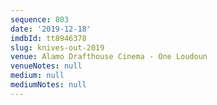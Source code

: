 ```yaml
---
sequence: 803
date: '2019-12-18'
imdbId: tt8946378
slug: knives-out-2019
venue: Alamo Drafthouse Cinema - One Loudoun
venueNotes: null
medium: null
mediumNotes: null
---
```


